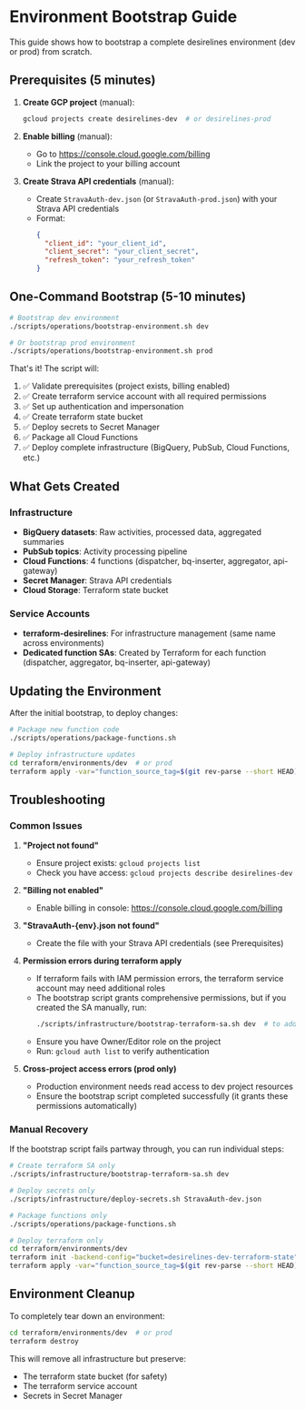 # Environment Bootstrap Guide

This guide shows how to bootstrap a complete desirelines environment (dev or prod) from scratch.

## Prerequisites (5 minutes)

1. **Create GCP project** (manual):
   ```bash
   gcloud projects create desirelines-dev  # or desirelines-prod
   ```

2. **Enable billing** (manual):
   - Go to https://console.cloud.google.com/billing
   - Link the project to your billing account

3. **Create Strava API credentials** (manual):
   - Create `StravaAuth-dev.json` (or `StravaAuth-prod.json`) with your Strava API credentials
   - Format:
     ```json
     {
       "client_id": "your_client_id",
       "client_secret": "your_client_secret",
       "refresh_token": "your_refresh_token"
     }
     ```

## One-Command Bootstrap (5-10 minutes)

```bash
# Bootstrap dev environment
./scripts/operations/bootstrap-environment.sh dev

# Or bootstrap prod environment
./scripts/operations/bootstrap-environment.sh prod
```

That's it! The script will:
1. ✅ Validate prerequisites (project exists, billing enabled)
2. ✅ Create terraform service account with all required permissions
3. ✅ Set up authentication and impersonation
4. ✅ Create terraform state bucket
5. ✅ Deploy secrets to Secret Manager
6. ✅ Package all Cloud Functions
7. ✅ Deploy complete infrastructure (BigQuery, PubSub, Cloud Functions, etc.)

## What Gets Created

### Infrastructure
- **BigQuery datasets**: Raw activities, processed data, aggregated summaries
- **PubSub topics**: Activity processing pipeline
- **Cloud Functions**: 4 functions (dispatcher, bq-inserter, aggregator, api-gateway)
- **Secret Manager**: Strava API credentials
- **Cloud Storage**: Terraform state bucket

### Service Accounts
- **terraform-desirelines**: For infrastructure management (same name across environments)
- **Dedicated function SAs**: Created by Terraform for each function (dispatcher, aggregator, bq-inserter, api-gateway)

## Updating the Environment

After the initial bootstrap, to deploy changes:

```bash
# Package new function code
./scripts/operations/package-functions.sh

# Deploy infrastructure updates
cd terraform/environments/dev  # or prod
terraform apply -var="function_source_tag=$(git rev-parse --short HEAD)"
```

## Troubleshooting

### Common Issues

1. **"Project not found"**
   - Ensure project exists: `gcloud projects list`
   - Check you have access: `gcloud projects describe desirelines-dev`

2. **"Billing not enabled"**
   - Enable billing in console: https://console.cloud.google.com/billing

3. **"StravaAuth-{env}.json not found"**
   - Create the file with your Strava API credentials (see Prerequisites)

4. **Permission errors during terraform apply**
   - If terraform fails with IAM permission errors, the terraform service account may need additional roles
   - The bootstrap script grants comprehensive permissions, but if you created the SA manually, run:
     ```bash
     ./scripts/infrastructure/bootstrap-terraform-sa.sh dev  # to add missing permissions
     ```
   - Ensure you have Owner/Editor role on the project
   - Run: `gcloud auth list` to verify authentication

5. **Cross-project access errors (prod only)**
   - Production environment needs read access to dev project resources
   - Ensure the bootstrap script completed successfully (it grants these permissions automatically)

### Manual Recovery

If the bootstrap script fails partway through, you can run individual steps:

```bash
# Create terraform SA only
./scripts/infrastructure/bootstrap-terraform-sa.sh dev

# Deploy secrets only
./scripts/infrastructure/deploy-secrets.sh StravaAuth-dev.json

# Package functions only
./scripts/operations/package-functions.sh

# Deploy terraform only
cd terraform/environments/dev
terraform init -backend-config="bucket=desirelines-dev-terraform-state"
terraform apply -var="function_source_tag=$(git rev-parse --short HEAD)"
```

## Environment Cleanup

To completely tear down an environment:

```bash
cd terraform/environments/dev  # or prod
terraform destroy
```

This will remove all infrastructure but preserve:
- The terraform state bucket (for safety)
- The terraform service account
- Secrets in Secret Manager
